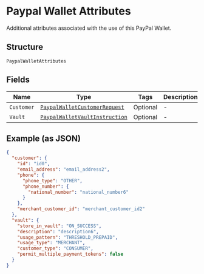
# Paypal Wallet Attributes

Additional attributes associated with the use of this PayPal Wallet.

## Structure

`PaypalWalletAttributes`

## Fields

| Name | Type | Tags | Description |
|  --- | --- | --- | --- |
| `Customer` | [`PaypalWalletCustomerRequest`](../../doc/models/paypal-wallet-customer-request.md) | Optional | - |
| `Vault` | [`PaypalWalletVaultInstruction`](../../doc/models/paypal-wallet-vault-instruction.md) | Optional | - |

## Example (as JSON)

```json
{
  "customer": {
    "id": "id0",
    "email_address": "email_address2",
    "phone": {
      "phone_type": "OTHER",
      "phone_number": {
        "national_number": "national_number6"
      }
    },
    "merchant_customer_id": "merchant_customer_id2"
  },
  "vault": {
    "store_in_vault": "ON_SUCCESS",
    "description": "description6",
    "usage_pattern": "THRESHOLD_PREPAID",
    "usage_type": "MERCHANT",
    "customer_type": "CONSUMER",
    "permit_multiple_payment_tokens": false
  }
}
```

